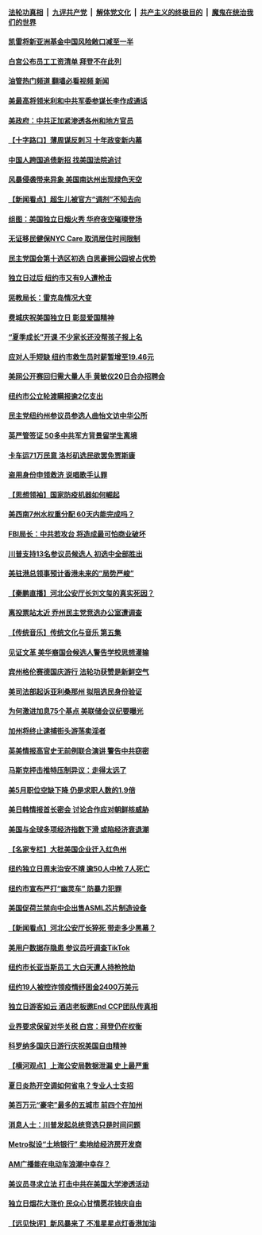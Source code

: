 ####  [法轮功真相](../../../../basic/blob/master/README.md?t=07080232) &nbsp;|&nbsp; [九评共产党](../../../../9ping.md/blob/master/README.md?t=07080232) &nbsp;|&nbsp; [解体党文化](../../../../jtdwh.md/blob/master/README.md?t=07080232)  &nbsp;|&nbsp; [共产主义的终极目的](../../../../gczydzjmd.md/blob/master/README.md?t=07080232) &nbsp;|&nbsp; [魔鬼在统治我们的世界](../../../../mgztzwmdsj.md/blob/master/README.md?t=07080232) 

#### [凯雷将新亚洲基金中国风险敞口减至一半](../pages/nsc412/n13775841.md?t=07080232) 

#### [白宫公布员工工资清单 拜登不在此列](../pages/nsc412/n13775794.md?t=07080232) 

#### [油管热门频道 翻墙必看视频 新闻](http://45.76.130.85:81/youtube.html?07080232)

#### [美最高将领米利和中共军委参谋长李作成通话](../pages/nsc412/n13775801.md?t=07080232) 

#### [美政府：中共正加紧渗透各州和地方官员](../pages/nsc412/n13775749.md?t=07080232) 

#### [【十字路口】薄周谋反刺习 十年政变新内幕](../pages/nsc412/n13775776.md?t=07080232) 

#### [中国人跨国追债新招 找美国法院追讨](../pages/nsc412/n13775374.md?t=07080232) 

#### [风暴侵袭带来异象 美国南达州出现绿色天空](../pages/nsc412/n13775578.md?t=07080232) 

#### [【新闻看点】超生儿被官方“调剂”不知去向](../pages/nsc412/n13775014.md?t=07080232) 

#### [组图：美国独立日烟火秀 华府夜空璀璨登场](../pages/nsc412/n13774797.md?t=07080232) 

#### [无证移民健保NYC Care 取消居住时间限制](../pages/nsc412/n13775371.md?t=07080232) 

#### [民主党国会第十选区初选 白思豪拥公园坡占优势](../pages/nsc412/n13775335.md?t=07080232) 

#### [独立日过后 纽约市又有9人遭枪击](../pages/nsc412/n13775331.md?t=07080232) 

#### [惩教局长：雷克岛情况大变](../pages/nsc412/n13775366.md?t=07080232) 

#### [费城庆祝美国独立日 彰显爱国精神](../pages/nsc412/n13775347.md?t=07080232) 

#### [“夏季成长”开课 不少家长还没帮孩子报上名](../pages/nsc412/n13775341.md?t=07080232) 

#### [应对人手短缺  纽约市救生员时薪暂增至19.46元](../pages/nsc412/n13775338.md?t=07080232) 

#### [美网公开赛回归需大量人手 黄敏仪20日合办招聘会](../pages/nsc412/n13775343.md?t=07080232) 

#### [纽约市公立轮渡瞒报逾2亿支出](../pages/nsc412/n13775368.md?t=07080232) 

#### [民主党纽约州参议员参选人曲怡文访中华公所](../pages/nsc412/n13775376.md?t=07080232) 

#### [英严管签证 50多中共军方背景留学生离境](../pages/nsc412/n13775291.md?t=07080232) 

#### [卡车运71万民意 洛杉矶选民欲罢免贾斯康](../pages/nsc412/n13775279.md?t=07080232) 

#### [盗用身份申领救济 说唱歌手认罪](../pages/nsc412/n13775268.md?t=07080232) 

#### [【思想领袖】国家防疫机器如何崛起](../pages/nsc412/n13761024.md?t=07080232) 

#### [美西南7州水权重分配 60天内能完成吗？](../pages/nsc412/n13775190.md?t=07080232) 

#### [FBI局长：中共若攻台 将造成最可怕商业破坏](../pages/nsc412/n13775202.md?t=07080232) 

#### [川普支持13名参议员候选人 初选中全部胜出](../pages/nsc412/n13775101.md?t=07080232) 

#### [美驻港总领事预计香港未来的“局势严峻”](../pages/nsc412/n13775161.md?t=07080232) 

#### [【秦鹏直播】河北公安厅长刘文玺的真实死因？](../pages/nsc412/n13775180.md?t=07080232) 

#### [离投票站太近 乔州民主党竞选办公室遭调查](../pages/nsc412/n13775068.md?t=07080232) 

#### [【传统音乐】传统文化与音乐 第五集](../pages/nsc412/n13775158.md?t=07080232) 

#### [见证文革 美华裔国会候选人警告学校思想灌输](../pages/nsc412/n13775021.md?t=07080232) 

#### [宾州格伦赛德国庆游行 法轮功获赞是新鲜空气](../pages/nsc412/n13775086.md?t=07080232) 

#### [美司法部起诉亚利桑那州 拟阻选民身份验证](../pages/nsc412/n13774945.md?t=07080232) 

#### [为何激进加息75个基点 美联储会议纪要曝光](../pages/nsc412/n13775061.md?t=07080232) 

#### [加州将终止逮捕街头游荡卖淫者](../pages/nsc412/n13775087.md?t=07080232) 

#### [英美情报高官史无前例联合演讲 警告中共窃密](../pages/nsc412/n13775046.md?t=07080232) 

#### [马斯克抨击推特压制异议：走得太远了](../pages/nsc412/n13774952.md?t=07080232) 

#### [美5月职位空缺下降 仍是求职人数的1.9倍](../pages/nsc412/n13775025.md?t=07080232) 

#### [美日韩情报首长密会 讨论合作应对朝鲜核威胁](../pages/nsc412/n13774996.md?t=07080232) 

#### [美国与全球多项经济指数下滑 或陷经济衰退潮](../pages/nsc412/n13774972.md?t=07080232) 

#### [【名家专栏】大批美国企业迁入红色州](../pages/nsc412/n13774891.md?t=07080232) 

#### [纽约独立日周末治安不靖 逾50人中枪 7人死亡](../pages/nsc412/n13774615.md?t=07080232) 

#### [纽约市宣布严打“幽灵车” 防暴力犯罪](../pages/nsc412/n13774613.md?t=07080232) 

#### [美国促荷兰禁向中企出售ASML芯片制造设备](../pages/nsc412/n13774751.md?t=07080232) 

#### [【新闻看点】河北公安厅长猝死 带走多少黑幕？](../pages/nsc412/n13774333.md?t=07080232) 

#### [美用户数据存隐患 参议员吁调查TikTok](../pages/nsc412/n13774633.md?t=07080232) 

#### [纽约市长亚当斯员工 大白天遭人持枪抢劫](../pages/nsc412/n13774620.md?t=07080232) 

#### [纽约19人被控诈领疫情纾困金2400万美元](../pages/nsc412/n13774618.md?t=07080232) 

#### [独立日游客如云 酒店老板邀End CCP团队传真相](../pages/nsc412/n13774494.md?t=07080232) 

#### [业界要求保留对华关税 白宫：拜登仍在权衡](../pages/nsc412/n13774479.md?t=07080232) 

#### [科罗纳多国庆日游行庆祝美国自由精神](../pages/nsc412/n13774470.md?t=07080232) 

#### [【横河观点】上海公安局数据泄漏 史上最严重](../pages/nsc412/n13774347.md?t=07080232) 

#### [夏日炎热开空调如何省电？专业人士支招](../pages/nsc412/n13774456.md?t=07080232) 

#### [美百万元“豪宅”最多的五城市 前四个在加州](../pages/nsc412/n13774175.md?t=07080232) 

#### [消息人士：川普发起总统竞选只是时间问题](../pages/nsc412/n13774345.md?t=07080232) 

#### [Metro拟设“土地银行” 卖地给经济房开发商](../pages/nsc412/n13774412.md?t=07080232) 

#### [AM广播能在电动车浪潮中幸存？](../pages/nsc412/n13774408.md?t=07080232) 

#### [美议员寻求立法 打击中共在美国大学渗透活动](../pages/nsc412/n13774298.md?t=07080232) 

#### [独立日烟花大涨价 民众心甘情愿花钱庆自由](../pages/nsc412/n13774328.md?t=07080232) 

#### [【远见快评】新风暴来了 不准星星点灯香港加油](../pages/nsc412/n13774321.md?t=07080232) 

<img src='http://gfw-breaker.win/goodnews/indexes/nsc412.md' width='0px' height='0px'/>
